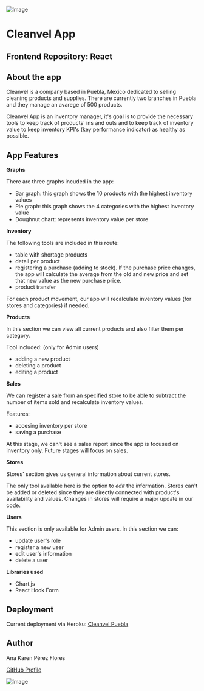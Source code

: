 ![Image](https://res.cloudinary.com/karen491/image/upload/c_scale,h_80,w_300/v1594786117/cleanvel/App%20pictures/cleanvel-logo_vep7s6.png)

Cleanvel App   
=========	

Frontend Repository: React
---------

About the app
---------

Cleanvel is a company based in Puebla, Mexico dedicated to selling cleaning products and supplies. There are currently two branches in Puebla and they manage an avarege of 500 products. 

Cleanvel App is an inventory manager, it's goal is to provide the necessary tools to keep track of products' ins and outs and to keep track of inventory value to keep inventory KPI's (key performance indicator) as healthy as possible.


App Features
---------

__Graphs__

There are three graphs incuded in the app:
- Bar graph: this graph shows the 10 products with the highest inventory values
- Pie graph: this graph shows the 4 categories with the highest inventory value
- Doughnut chart: represents inventory value per store 


__Inventory__

The following tools are included in this route:
- table with shortage products
- detail per product
- registering a purchase (adding to stock). If the purchase price changes, the app will calculate the average from the old and new price and set that new value as the new purchase price.
- product transfer

For each product movement, our app will recalculate inventory values (for stores and categories) if needed. 

__Products__

In this section we can view all current products and also filter them per category. 

Tool included: (only for Admin users)
- adding a new product
- deleting a product
- editing a product 

__Sales__

We can register a sale from an specified store to be able to subtract the number of items sold and recalculate inventory values. 

Features:
- accesing inventory per store
- saving a purchase

At this stage, we can't see a sales report since the app is focused on inventory only. Future stages will focus on sales. 

__Stores__

Stores' section gives us general information about current stores. 

The only tool available here is the option to _edit_ the information. Stores can't be added or deleted since they are directly connected with product's availability and values. Changes in stores will require a major update in our code.


__Users__

This section is only available for Admin users. In this section we can:
- update user's role
- register a new user
- edit user's information
- delete a user

__Libraries used__

- Chart.js
- React Hook Form

Deployment
---------

Current deployment via Heroku: [Cleanvel Puebla](https://cleanvel.herokuapp.com/)

Author
---------

Ana Karen Pérez Flores

[GitHub Profile](https://github.com/Karen491)

![Image](https://res.cloudinary.com/karen491/image/upload/v1595542790/ironhack_pm4ef8.png)
